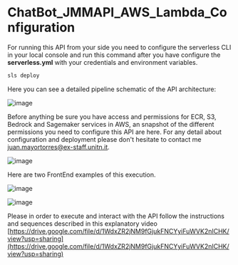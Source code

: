 # ChatBot_JMMAPI_AWS_Lambda_Configuration

For running this API from your side you need to configure the serverless CLI in your local console
and run this command after you have configure the **serverless.yml** with your credentials and environment variables.

```python
sls deploy
```

Here you can see a detailed pipeline schematic of the API architecture:

![image](https://github.com/user-attachments/assets/81954a1f-8b5e-4d83-a11d-2d8a5ee93cb7)


Before anything be sure you have access and permissions for ECR, S3, Bedrock and Sagemaker services in AWS, an snapshot
of the different permissions you need to configure this API are here. For any detail about configuration and deployment 
please don't hesitate to contact me [juan.mayortorres@ex-staff.unitn.it](here).

![image](https://github.com/user-attachments/assets/1c47858e-0dc1-4042-bddf-46ec333d94af)

Here are two FrontEnd examples of this execution.

![image](https://github.com/user-attachments/assets/a4833eeb-bf5a-47e1-8ce2-892ab907e677)

![image](https://github.com/user-attachments/assets/00554651-f9cf-4147-894d-6e7d2dcaa303)

Please in order to execute and interact with the API follow the instructions and sequences described in this explanatory video
[https://drive.google.com/file/d/1WdxZR2jNM9fGjukFNCYyiFuWVK2nICHK/view?usp=sharing](https://drive.google.com/file/d/1WdxZR2jNM9fGjukFNCYyiFuWVK2nICHK/view?usp=sharing)


